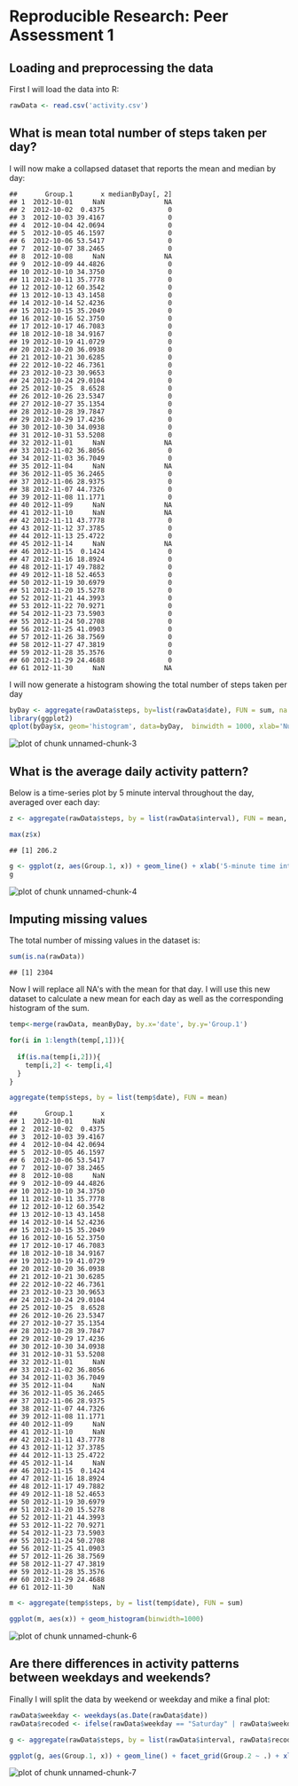 # Reproducible Research: Peer Assessment 1


## Loading and preprocessing the data

First I will load the data into R:


```r
rawData <- read.csv('activity.csv')
```

## What is mean total number of steps taken per day?

I will now make a collapsed dataset that reports the mean and median by day:


```
##       Group.1       x medianByDay[, 2]
## 1  2012-10-01     NaN               NA
## 2  2012-10-02  0.4375                0
## 3  2012-10-03 39.4167                0
## 4  2012-10-04 42.0694                0
## 5  2012-10-05 46.1597                0
## 6  2012-10-06 53.5417                0
## 7  2012-10-07 38.2465                0
## 8  2012-10-08     NaN               NA
## 9  2012-10-09 44.4826                0
## 10 2012-10-10 34.3750                0
## 11 2012-10-11 35.7778                0
## 12 2012-10-12 60.3542                0
## 13 2012-10-13 43.1458                0
## 14 2012-10-14 52.4236                0
## 15 2012-10-15 35.2049                0
## 16 2012-10-16 52.3750                0
## 17 2012-10-17 46.7083                0
## 18 2012-10-18 34.9167                0
## 19 2012-10-19 41.0729                0
## 20 2012-10-20 36.0938                0
## 21 2012-10-21 30.6285                0
## 22 2012-10-22 46.7361                0
## 23 2012-10-23 30.9653                0
## 24 2012-10-24 29.0104                0
## 25 2012-10-25  8.6528                0
## 26 2012-10-26 23.5347                0
## 27 2012-10-27 35.1354                0
## 28 2012-10-28 39.7847                0
## 29 2012-10-29 17.4236                0
## 30 2012-10-30 34.0938                0
## 31 2012-10-31 53.5208                0
## 32 2012-11-01     NaN               NA
## 33 2012-11-02 36.8056                0
## 34 2012-11-03 36.7049                0
## 35 2012-11-04     NaN               NA
## 36 2012-11-05 36.2465                0
## 37 2012-11-06 28.9375                0
## 38 2012-11-07 44.7326                0
## 39 2012-11-08 11.1771                0
## 40 2012-11-09     NaN               NA
## 41 2012-11-10     NaN               NA
## 42 2012-11-11 43.7778                0
## 43 2012-11-12 37.3785                0
## 44 2012-11-13 25.4722                0
## 45 2012-11-14     NaN               NA
## 46 2012-11-15  0.1424                0
## 47 2012-11-16 18.8924                0
## 48 2012-11-17 49.7882                0
## 49 2012-11-18 52.4653                0
## 50 2012-11-19 30.6979                0
## 51 2012-11-20 15.5278                0
## 52 2012-11-21 44.3993                0
## 53 2012-11-22 70.9271                0
## 54 2012-11-23 73.5903                0
## 55 2012-11-24 50.2708                0
## 56 2012-11-25 41.0903                0
## 57 2012-11-26 38.7569                0
## 58 2012-11-27 47.3819                0
## 59 2012-11-28 35.3576                0
## 60 2012-11-29 24.4688                0
## 61 2012-11-30     NaN               NA
```

I will now generate a histogram showing the total number of steps taken per day


```r
byDay <- aggregate(rawData$steps, by=list(rawData$date), FUN = sum, na.rm = T)
library(ggplot2)
qplot(byDay$x, geom='histogram', data=byDay,  binwidth = 1000, xlab='Number of steps')
```

![plot of chunk unnamed-chunk-3](PA1_template_files/figure-html/unnamed-chunk-3.png) 

## What is the average daily activity pattern?

Below is a time-series plot by 5 minute interval throughout the day, averaged over each day:


```r
z <- aggregate(rawData$steps, by = list(rawData$interval), FUN = mean, na.rm=T)

max(z$x)
```

```
## [1] 206.2
```

```r
g <- ggplot(z, aes(Group.1, x)) + geom_line() + xlab('5-minute time intervals')
g
```

![plot of chunk unnamed-chunk-4](PA1_template_files/figure-html/unnamed-chunk-4.png) 

## Imputing missing values

The total number of missing values in the dataset is:


```r
sum(is.na(rawData))
```

```
## [1] 2304
```

Now I will replace all NA's with the mean for that day.  I will use this new dataset to calculate a new mean for each day as well as the corresponding histogram of the sum. 


```r
temp<-merge(rawData, meanByDay, by.x='date', by.y='Group.1')

for(i in 1:length(temp[,1])){
  
  if(is.na(temp[i,2])){
    temp[i,2] <- temp[i,4]
  }
}

aggregate(temp$steps, by = list(temp$date), FUN = mean)
```

```
##       Group.1       x
## 1  2012-10-01     NaN
## 2  2012-10-02  0.4375
## 3  2012-10-03 39.4167
## 4  2012-10-04 42.0694
## 5  2012-10-05 46.1597
## 6  2012-10-06 53.5417
## 7  2012-10-07 38.2465
## 8  2012-10-08     NaN
## 9  2012-10-09 44.4826
## 10 2012-10-10 34.3750
## 11 2012-10-11 35.7778
## 12 2012-10-12 60.3542
## 13 2012-10-13 43.1458
## 14 2012-10-14 52.4236
## 15 2012-10-15 35.2049
## 16 2012-10-16 52.3750
## 17 2012-10-17 46.7083
## 18 2012-10-18 34.9167
## 19 2012-10-19 41.0729
## 20 2012-10-20 36.0938
## 21 2012-10-21 30.6285
## 22 2012-10-22 46.7361
## 23 2012-10-23 30.9653
## 24 2012-10-24 29.0104
## 25 2012-10-25  8.6528
## 26 2012-10-26 23.5347
## 27 2012-10-27 35.1354
## 28 2012-10-28 39.7847
## 29 2012-10-29 17.4236
## 30 2012-10-30 34.0938
## 31 2012-10-31 53.5208
## 32 2012-11-01     NaN
## 33 2012-11-02 36.8056
## 34 2012-11-03 36.7049
## 35 2012-11-04     NaN
## 36 2012-11-05 36.2465
## 37 2012-11-06 28.9375
## 38 2012-11-07 44.7326
## 39 2012-11-08 11.1771
## 40 2012-11-09     NaN
## 41 2012-11-10     NaN
## 42 2012-11-11 43.7778
## 43 2012-11-12 37.3785
## 44 2012-11-13 25.4722
## 45 2012-11-14     NaN
## 46 2012-11-15  0.1424
## 47 2012-11-16 18.8924
## 48 2012-11-17 49.7882
## 49 2012-11-18 52.4653
## 50 2012-11-19 30.6979
## 51 2012-11-20 15.5278
## 52 2012-11-21 44.3993
## 53 2012-11-22 70.9271
## 54 2012-11-23 73.5903
## 55 2012-11-24 50.2708
## 56 2012-11-25 41.0903
## 57 2012-11-26 38.7569
## 58 2012-11-27 47.3819
## 59 2012-11-28 35.3576
## 60 2012-11-29 24.4688
## 61 2012-11-30     NaN
```

```r
m <- aggregate(temp$steps, by = list(temp$date), FUN = sum)

ggplot(m, aes(x)) + geom_histogram(binwidth=1000)
```

![plot of chunk unnamed-chunk-6](PA1_template_files/figure-html/unnamed-chunk-6.png) 


## Are there differences in activity patterns between weekdays and weekends?


Finally I will split the data by weekend or weekday and mike a final plot:


```r
rawData$weekday <- weekdays(as.Date(rawData$date))
rawData$recoded <- ifelse(rawData$weekday == "Saturday" | rawData$weekday == "Sunday",'Weekend','Weekday')

g <- aggregate(rawData$steps, by = list(rawData$interval, rawData$recoded), FUN = mean, na.rm=T)

ggplot(g, aes(Group.1, x)) + geom_line() + facet_grid(Group.2 ~ .) + xlab('5-minute intervals')
```

![plot of chunk unnamed-chunk-7](PA1_template_files/figure-html/unnamed-chunk-7.png) 















